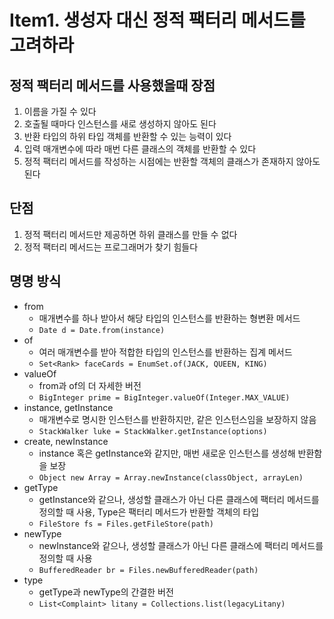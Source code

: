 # Item1. 생성자 대신 정적 팩터리 메서드를 고려하라

## 정적 팩터리 메서드를 사용했을때 장점

1. 이름을 가질 수 있다
2. 호출될 때마다 인스턴스를 새로 생성하지 않아도 된다
3. 반환 타입의 하위 타입 객체를 반환할 수 있는 능력이 있다
4. 입력 매개변수에 따라 매번 다른 클래스의 객체를 반환할 수 있다
5. 정적 팩터리 메서드를 작성하는 시점에는 반환할 객체의 클래스가 존재하지 않아도 된다

## 단점

1. 정적 팩터리 메서드만 제공하면 하위 클래스를 만들 수 없다
2. 정적 팩터리 메서드는 프로그래머가 찾기 힘들다

## 명명 방식

- from
  - 매개변수를 하나 받아서 해당 타입의 인스턴스를 반환하는 형변환 메서드
  - `Date d = Date.from(instance)`
- of
  - 여러 매개변수를 받아 적합한 타입의 인스턴스를 반환하는 집계 메서드
  - `Set<Rank> faceCards = EnumSet.of(JACK, QUEEN, KING)`
- valueOf
  - from과 of의 더 자세한 버전
  - `BigInteger prime = BigInteger.valueOf(Integer.MAX_VALUE)`
- instance, getInstance
  - 매개변수로 명시한 인스턴스를 반환하지만, 같은 인스턴스임을 보장하지 않음
  - `StackWalker luke = StackWalker.getInstance(options)`
- create, newInstance
  - instance 혹은 getInstance와 같지만, 매번 새로운 인스턴스를 생성해 반환함을 보장
  - `Object new Array = Array.newInstance(classObject, arrayLen)`
- getType
  - getInstance와 같으나, 생성할 클래스가 아닌 다른 클래스에 팩터리 메서드를 정의할 때 사용, Type은 팩터리 메서드가 반환할 객체의 타입
  - `FileStore fs = Files.getFileStore(path)`
- newType
  - newInstance와 같으나, 생성할 클래스가 아닌 다른 클래스에 팩터리 메서드를 정의할 때 사용
  - `BufferedReader br = Files.newBufferedReader(path)`
- type
  - getType과 newType의 간결한 버전
  - `List<Complaint> litany = Collections.list(legacyLitany)`
